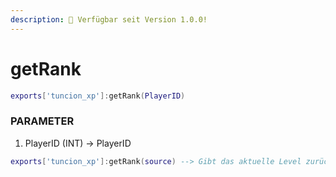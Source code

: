 ```yaml
---
description: 🔧 Verfügbar seit Version 1.0.0!
---
```


# getRank

```lua title="Export-Syntax"
exports['tuncion_xp']:getRank(PlayerID)
```

### PARAMETER

1. PlayerID <span className="color-blue">(INT)</span> <span className="color-orange">-> PlayerID</span>

```lua
exports['tuncion_xp']:getRank(source) --> Gibt das aktuelle Level zurück, z.B. 5
```